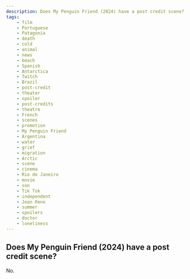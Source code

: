 ```yaml
---
description: Does My Penguin Friend (2024) have a post credit scene?
tags: 
    - film
    - Portuguese
    - Patagonia
    - death
    - cold
    - animal
    - news
    - beach
    - Spanish
    - Antarctica
    - Twitch
    - Brazil
    - post-credit
    - theater
    - spoiler
    - post-credits
    - theatre
    - French
    - scenes
    - promotion
    - My Penguin Friend
    - Argentina
    - water
    - grief
    - migration
    - Arctic
    - scene
    - cinema
    - Rio de Janeiro
    - movie
    - son
    - Tik Tok
    - independent
    - Jean Reno
    - summer
    - spoilers
    - doctor
    - loneliness
---
```


## Does My Penguin Friend (2024) have a post credit scene?

No.
